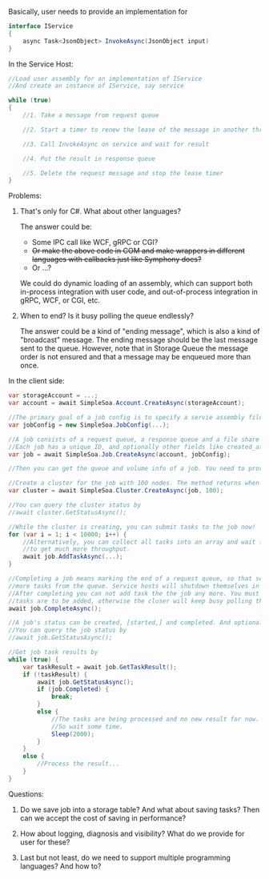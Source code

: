 Basically, user needs to provide an implementation for

```cs
interface IService
{
    async Task<JsonObject> InvokeAsync(JsonObject input)
}
```

In the Service Host:

```cs
//Load user assembly for an implementation of IService
//And create an instance of IService, say service

while (true)
{
    //1. Take a message from request queue

    //2. Start a timer to renew the lease of the message in another thread, periodically

    //3. Call InvokeAsync on service and wait for result

    //4. Put the result in response queue

    //5. Delete the request message and stop the lease timer
}
```

Problems:

1. That's only for C#. What about other languages?

   The answer could be:

     * Some IPC call like WCF, gRPC or CGI?
     * ~~Or make the above code in COM and make wrappers in different languages with callbacks just like Symphony does?~~
     * Or ...?

   We could do dynamic loading of an assembly, which can support both in-process integration with user code, and out-of-process integration in gRPC, WCF, or CGI, etc.

2. When to end? Is it busy polling the queue endlessly?

   The answer could be a kind of "ending message", which is also a kind of "broadcast" message. The ending message should be the last message sent to the queue. However, note that in Storage Queue the message order is not ensured and that a message may be enqueued more than once.


In the client side:

```cs
var storageAccount = ...;
var account = await SimpleSoa.Account.CreateAsync(storageAccount);

//The primary goal of a job config is to specify a servie assembly file: where to get it and where to put it on a service host. A config also specifies data volumes and where to mount them on a service host.
var jobConfig = new SimpleSoa.JobConfig(...);

//A job consists of a request queue, a response queue and a file share in a storage account.
//Each job has a unique ID, and optionally other fields like created_at, started_at, completed_at, etc..
var job = await SimpleSoa.Job.CreateAsync(account, jobConfig);

//Then you can get the queue and volume info of a job. You need to provide them to service hosts for your BYO cluster. For a HOBO cluster, do it like the following.

//Create a cluster for the job with 100 nodes. The method returns when cluster provisioning begins.
var cluster = await SimpleSoa.Cluster.CreateAsync(job, 100);

//You can query the cluster status by
//await cluster.GetStatusAsync();

//While the cluster is creating, you can submit tasks to the job now!
for (var i = 1; i < 10000; i++) {
    //Alternatively, you can collect all tasks into an array and wait for them all at once
    //to get much more throughput.
    await job.AddTaskAsync(...);
}

//Completing a job means marking the end of a request queue, so that service hosts won't try to get
//more tasks from the queue. Service hosts will shutdown themselves in the end.
//After completing you can not add task the the job any more. You must call CompleteAsync when no new
//tasks are to be added, otherwise the cluser will keep busy polling the queue.
await job.CompleteAsync();

//A job's status can be created, [started,] and completed. And optionally it can include numbers of pending tasks and results, and time stamps at created, started and completed.
//You can query the job status by
//await job.GetStatusAsync();

//Get job task results by
while (true) {
    var taskResult = await job.GetTaskResult();
    if (!taskResult) {
        await job.GetStatusAsync();
        if (job.Completed) {
            break;
        }
        else {
            //The tasks are being processed and no new result for now.
            //So wait some time.
            Sleep(2000);
        }
    }
    else {
        //Process the result...
    }
}
```

Questions:

1. Do we save job into a storage table? And what about saving tasks? Then can we accept the cost of saving in performance?

2. How about logging, diagnosis and visibility? What do we provide for user for these?

3. Last but not least, do we need to support multiple programming languages? And how to?